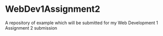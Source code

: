 # WebDev1Assignment2
A repository of example which will be submitted for my Web Development 1 Assignment 2 submission
